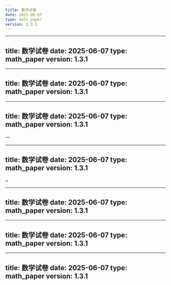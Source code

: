 ```yaml
---
title: 数学试卷
date: 2025-06-07
type: math_paper
version: 1.3.1
---
```


---
title: 数学试卷
date: 2025-06-07
type: math_paper
version: 1.3.1
---

---
title: 数学试卷
date: 2025-06-07
type: math_paper
version: 1.3.1
---

---
title: 数学试卷
date: 2025-06-07
type: math_paper
version: 1.3.1
---

一

---
title: 数学试卷
date: 2025-06-07
type: math_paper
version: 1.3.1
---

~

---
title: 数学试卷
date: 2025-06-07
type: math_paper
version: 1.3.1
---

---
title: 数学试卷
date: 2025-06-07
type: math_paper
version: 1.3.1
---

---
title: 数学试卷
date: 2025-06-07
type: math_paper
version: 1.3.1
---
